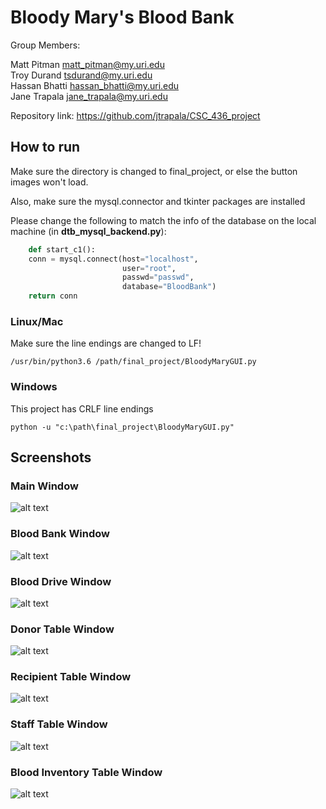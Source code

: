# Bloody Mary's Blood Bank

Group Members:

Matt Pitman matt_pitman@my.uri.edu</br>
Troy Durand tsdurand@my.uri.edu</br>
Hassan Bhatti hassan_bhatti@my.uri.edu</br>
Jane Trapala jane_trapala@my.uri.edu

Repository link: https://github.com/jtrapala/CSC_436_project

## How to run

Make sure the directory is changed to final_project, or else the button images won't load.

Also, make sure the mysql.connector and tkinter packages are installed

Please change the following to match the info of the database on the local machine (in **dtb_mysql_backend.py**):

```py
    def start_c1():
    conn = mysql.connect(host="localhost",
                         user="root",
                         passwd="passwd",
                         database="BloodBank")
    return conn
```

### Linux/Mac

Make sure the line endings are changed to LF!

    /usr/bin/python3.6 /path/final_project/BloodyMaryGUI.py

### Windows

This project has CRLF line endings

```
python -u "c:\path\final_project\BloodyMaryGUI.py"
```

## Screenshots

### Main Window

![alt text](screenshots/main.png "Main Window")

### Blood Bank Window

![alt text](screenshots/win1.png "Blood Bank Window")

### Blood Drive Window

![alt text](screenshots/win2.png "Blood Drive Window")

### Donor Table Window

![alt text](screenshots/win3.png "Main Window")

### Recipient Table Window

![alt text](screenshots/win4.png "Recipient Table Window")

### Staff Table Window

![alt text](screenshots/win5.png "Staff Table Window")

### Blood Inventory Table Window

![alt text](screenshots/win6.png "Blood Inventory Table Window")
